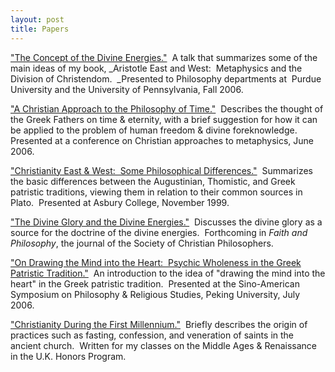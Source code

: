 ```yaml
---
layout: post
title: Papers
---
```



["The Concept of the Divine Energies."](http://www.uky.edu/~dbradsh/papers/Concept%20of%20the%20Divine%20Energies.doc)  A talk that summarizes some of the main ideas of my book, _Aristotle East and West:  Metaphysics and the Division of Christendom.  _Presented to Philosophy departments at  Purdue University and the University of Pennsylvania, Fall 2006.

["A Christian Approach to the Philosophy of Time."](http://www.uky.edu/~dbradsh/papers/Christian%20Approach%20to%20Phil%20of%20Time.pdf)  Describes the thought of the Greek Fathers on time & eternity, with a brief suggestion for how it can be applied to the problem of human freedom & divine foreknowledge.  Presented at a conference on Christian approaches to metaphysics, June 2006.

["Christianity East & West:  Some Philosophical Differences."](http://www.uky.edu/~dbradsh/papers/Christianity%20East%20&%20West.doc)  Summarizes the basic differences between the Augustinian, Thomistic, and Greek patristic traditions, viewing them in relation to their common sources in Plato.  Presented at Asbury College, November 1999.

["The Divine Glory and the Divine Energies."](http://www.uky.edu/~dbradsh/papers/Divine%20Glory%20and%20Divine%20Energies.doc)  Discusses the divine glory as a source for the doctrine of the divine energies.  Forthcoming in _Faith and Philosophy_, the journal of the Society of Christian Philosophers.

["On Drawing the Mind into the Heart:  Psychic Wholeness in the Greek Patristic Tradition."](http://www.uky.edu/~dbradsh/papers/Drawing%20the%20Mind%20into%20the%20Heart.doc)  An introduction to the idea of "drawing the mind into the heart" in the Greek patristic tradition.  Presented at the Sino-American Symposium on Philosophy & Religious Studies, Peking University, July 2006.

["Christianity During the First Millennium."](http://www.uky.edu/~dbradsh/papers/Christianity%20During%20the%20First%20Millenium.doc)  Briefly describes the origin of practices such as fasting, confession, and veneration of saints in the ancient church.  Written for my classes on the Middle Ages & Renaissance in the U.K. Honors Program.

 